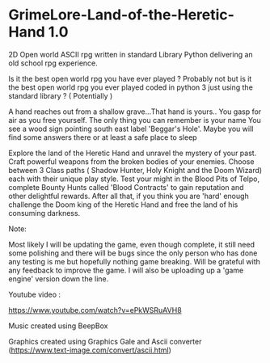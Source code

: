 # GrimeLore-Land-of-the-Heretic-Hand 1.0
2D Open world ASCII rpg written in standard Library Python delivering an old school rpg experience. 


Is it the best open world rpg you have ever played ? Probably not but is it the best open world rpg you ever played coded in python 3 just using the standard library ? ( Potentially )  

A hand reaches out from a shallow grave...That hand is yours.. You gasp for air as you free yourself. The only thing you can remember is your name
You see a wood sign pointing south east label 'Beggar's Hole'. Maybe you will find some answers there or at least a safe place to sleep

Explore the land of the Heretic Hand and unravel the mystery of your past. Craft powerful weapons from the broken bodies of your enemies. Choose between 3 Class paths ( Shadow Hunter, Holy Knight and the Doom Wizard) each with their unique play style. Test your might in the Blood Pits of Telpo, complete Bounty Hunts called 'Blood Contracts' to gain reputation and other delightful rewards. After all that, if you think you are 'hard' enough challenge the Doom king of the Heretic Hand and free the land of his consuming darkness. 


Note:

Most likely I will be updating the game, even though complete, it still need some polishing and there will be bugs since the only person who has done any testing is me but hopefully nothing game breaking. Will be grateful with any feedback to improve the game. I will also be uploading up a  'game engine' version down the line.  

Youtube video : 

https://www.youtube.com/watch?v=ePkWSRuAVH8

Music created using BeepBox 

Graphics created using Graphics Gale and Ascii converter (https://www.text-image.com/convert/ascii.html) 
